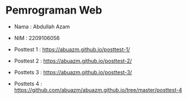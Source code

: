 # Pemrograman Web
* Nama : Abdullah Azam
* NIM  : 2209106056

* Posttest 1 : https://abuazm.github.io/posttest-1/
* Posttest 2 : https://abuazm.github.io/posttest-2/
* Posttets 3 : https://abuazm.github.io/posttest-3/
* Posttets 4 : https://github.com/abuazm/abuazm.github.io/tree/master/posttest-4